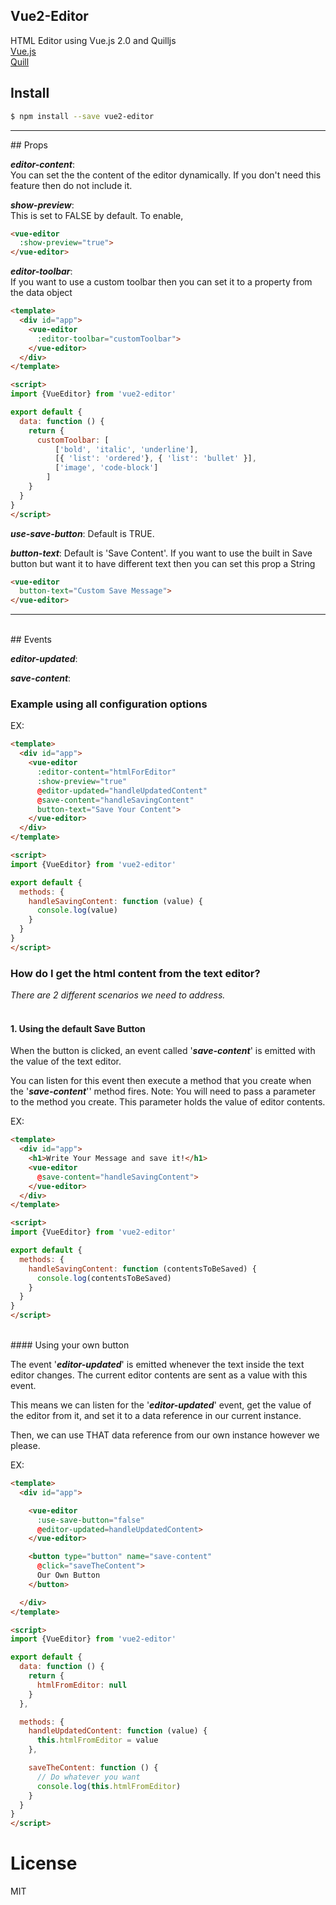 ## Vue2-Editor

HTML Editor using Vue.js 2.0 and Quilljs
<br>
[Vue.js](https://vuejs.org)
</br>
[Quill](http://quilljs.com/)

<!-- ## Demo -->

<!-- [fiddle](https://jsfiddle.net/su9zv0w9/1/) -->

## Install

```bash
$ npm install --save vue2-editor
```

<hr>
## Props

**_editor-content_**:
<br>
You can set the the content of the editor dynamically. If you don't need this feature then do not include it.

**_show-preview_**:
<br>
This is set to FALSE by default. To enable,
```html
<vue-editor
  :show-preview="true">
</vue-editor>
```

**_editor-toolbar_**:
<br>
If you want to use a custom toolbar then you can set it to a property from the data object
```html
<template>
  <div id="app">
    <vue-editor
      :editor-toolbar="customToolbar">
    </vue-editor>
  </div>
</template>

<script>
import {VueEditor} from 'vue2-editor'

export default {
  data: function () {
    return {
      customToolbar: [
          ['bold', 'italic', 'underline'],
          [{ 'list': 'ordered'}, { 'list': 'bullet' }],
          ['image', 'code-block']
        ]
    }
  }
}
</script>
```

**_use-save-button_**:
Default is TRUE.


**_button-text_**:
Default is 'Save Content'. If you want to use the built in Save button but want it to have different text then you can set this prop a String
```html
<vue-editor
  button-text="Custom Save Message">
</vue-editor>
```

---
</br>
## Events

**_editor-updated_**:

**_save-content_**:

### Example using all configuration options
EX:
```html
<template>
  <div id="app">
    <vue-editor
      :editor-content="htmlForEditor"
      :show-preview="true"
      @editor-updated="handleUpdatedContent"
      @save-content="handleSavingContent"
      button-text="Save Your Content">
    </vue-editor>
  </div>
</template>

<script>
import {VueEditor} from 'vue2-editor'

export default {
  methods: {
    handleSavingContent: function (value) {
      console.log(value)
    }
  }  
}
</script>
```

### How do I get the html content from the text editor?
_There are 2 different scenarios we need to address._
</br></br>

#### 1. Using the default Save Button
When the button is clicked, an event called '**_save-content_**' is emitted with the value of the text editor.

You can listen for this event then execute a method that you create when the '**_save-content_**'' method fires.
Note: You will need to pass a parameter to the method you create. This parameter holds the value of editor contents.

EX:
```html
<template>
  <div id="app">
    <h1>Write Your Message and save it!</h1>
    <vue-editor
      @save-content="handleSavingContent">
    </vue-editor>
  </div>
</template>

<script>
import {VueEditor} from 'vue2-editor'

export default {
  methods: {
    handleSavingContent: function (contentsToBeSaved) {
      console.log(contentsToBeSaved)
    }
  }  
}
</script>
```
<br>
#### Using your own button

The event '**_editor-updated_**' is emitted whenever the text inside the text editor changes. The current editor contents are sent as a value with this event.

This means we can listen for the '**_editor-updated_**' event, get the value of the editor from it, and set it to a data reference in our current instance.

Then, we can use THAT data reference from our own instance however we please.

EX:
```html
<template>
  <div id="app">

    <vue-editor
      :use-save-button="false"
      @editor-updated=handleUpdatedContent>
    </vue-editor>

    <button type="button" name="save-content"
      @click="saveTheContent">
      Our Own Button
    </button>

  </div>
</template>

<script>
import {VueEditor} from 'vue2-editor'

export default {
  data: function () {
    return {
      htmlFromEditor: null
    }
  },

  methods: {
    handleUpdatedContent: function (value) {
      this.htmlFromEditor = value
    },

    saveTheContent: function () {
      // Do whatever you want
      console.log(this.htmlFromEditor)
    }
  }
}
</script>
```

# License
MIT
